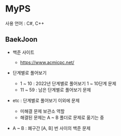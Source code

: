 # MyPS
사용 언어 : C#, C++


## BaekJoon
  - 백준 사이트
    - https://www.acmicpc.net/

  - 단계별로 풀어보기
    - 1 ~ 10 : 2022년 단계별로 풀어보기 1 ~ 10단계 문제
    - 11 ~ 59 : 남은 단계별로 풀어보기 문제


  - etc : 단계별로 풀어보기 이외에 문제
    - 미해결 문제 보관소 역할
    - 해결된 문제는 A ~ B 폴더로 문제로 옮기는 중


  - A ~ B : 폐구간 [A, B] 번 사이의 백준 문제
